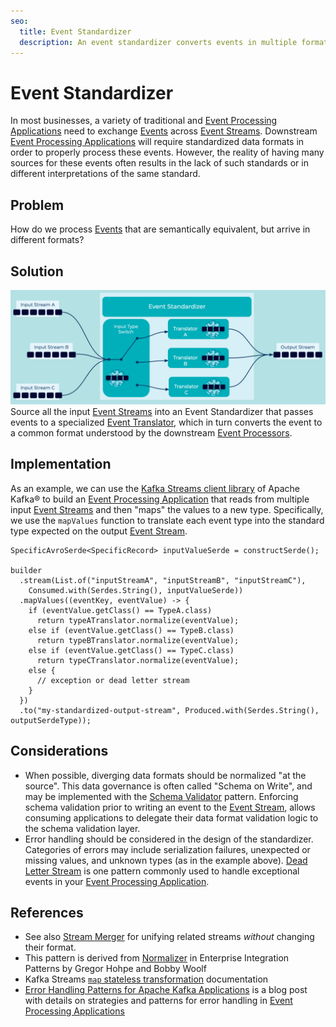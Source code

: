 ```yaml
---
seo:
  title: Event Standardizer
  description: An event standardizer converts events in multiple formats to a common format understood by a downstream event processor.
---
```


# Event Standardizer
In most businesses, a variety of traditional and [Event Processing Applications](../event-processing/event-processing-application.md) need to exchange [Events](../event/event.md) across [Event Streams](../event-stream/event-stream.md). Downstream [Event Processing Applications](../event-processing/event-processing-application.md) will require standardized data formats in order to properly process these events. However, the reality of having many sources for these events often results in the lack of such standards or in different interpretations of the same standard.

## Problem
How do we process [Events](../event/event.md) that are semantically equivalent, but arrive in different formats?

## Solution
![event-standardizer](../img/event-standardizer.png)
Source all the input [Event Streams](../event-stream/event-stream.md) into an Event Standardizer that passes events to a specialized [Event Translator](../event-processing/event-translator.md), which in turn converts the event to a common format understood by the downstream [Event Processors](../event-processing/event-processor.md).

## Implementation
As an example, we can use the [Kafka Streams client library](https://docs.confluent.io/platform/current/streams/index.html) of Apache Kafka® to build an [Event Processing Application](../event-processing/event-processing-application.md) that reads from multiple input [Event Streams](../event-stream/event-stream.md) and then "maps" the values to a new type. Specifically, we use the `mapValues` function to translate each event type into the standard type expected on the output [Event Stream](../event-stream/event-stream.md).

```
SpecificAvroSerde<SpecificRecord> inputValueSerde = constructSerde();

builder
  .stream(List.of("inputStreamA", "inputStreamB", "inputStreamC"),
    Consumed.with(Serdes.String(), inputValueSerde))
  .mapValues((eventKey, eventValue) -> {
    if (eventValue.getClass() == TypeA.class)
      return typeATranslator.normalize(eventValue);
    else if (eventValue.getClass() == TypeB.class)
      return typeBTranslator.normalize(eventValue);
    else if (eventValue.getClass() == TypeC.class)
      return typeCTranslator.normalize(eventValue);
    else {
      // exception or dead letter stream
    }
  })
  .to("my-standardized-output-stream", Produced.with(Serdes.String(), outputSerdeType));
```

## Considerations
* When possible, diverging data formats should be normalized "at the source". This data governance is often called "Schema on Write", and may be implemented with the [Schema Validator](../event-source/schema-validator.md) pattern. Enforcing schema validation prior to writing an event to the [Event Stream](../event-stream/event-stream.md), allows consuming applications to delegate their data format validation logic to the schema validation layer.
* Error handling should be considered in the design of the standardizer. Categories of errors may include serialization failures, unexpected or missing values, and unknown types (as in the example above). [Dead Letter Stream](../event-processing/dead-letter-stream.md) is one pattern commonly used to handle exceptional events in your [Event Processing Application](../event-processing/event-processing-application.md). 


## References
* See also [Stream Merger](../stream-processing/event-stream-merger.md) for unifying related streams _without_ changing their format.
* This pattern is derived from [Normalizer](https://www.enterpriseintegrationpatterns.com/patterns/messaging/Normalizer.html) in Enterprise Integration Patterns by Gregor Hohpe and Bobby Woolf
* Kafka Streams [`map` stateless transformation](https://docs.confluent.io/platform/current/streams/developer-guide/dsl-api.html#creating-source-streams-from-ak) documentation
* [Error Handling Patterns for Apache Kafka Applications](https://www.confluent.io/blog/error-handling-patterns-in-kafka/) is a blog post with details on strategies and patterns for error handling in [Event Processing Applications](../event-processing/event-processing-application.md)
